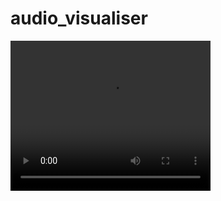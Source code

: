 # audio_visualiser

<p>
<video width="320" height="240" controls>
  <source src="Sound_Visualiser.mp4" type="video/mp4">
</video> 
</p>
